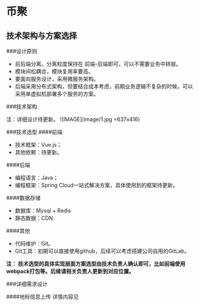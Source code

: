 # 币聚

## 技术架构与方案选择

###设计原则
* 前后端分离。分离粒度保持在 前端-后端即可，可以不需要业务中转层。
* 模块间松耦合，模块复用率要高。
* 要面向服务设计，采用微服务架构。
* 后端采用分布式架构，但要结合成本考虑，前期业务逻辑不复杂的时候，可以采用单虚拟机部署多个服务的方案。

###技术架构

注：详细设计待更新。
![IMAGE](image/1.jpg =637x416)

###技术选型
####前端
* 技术框架：Vue.js；
* 其他依赖：待更新。

####后端
* 编程语言：Java；
* 编程框架：Spring Cloud一站式解决方案，具体使用到的框架待更新。

####数据存储
* 数据库：Mysql + Redis
* 静态数据：CDN

####其他
* 代码维护：Git。
* Git工具：初期可以直接使用github，后续可以考虑搭建公司自用的GitLab。


**注： 技术选型的具体实现层面方案选型由技术负责人确认即可，比如前端使用webpack打包等。后续请相关负责人更新到对应位置。**

###详细需求设计

####地标信息上传
详情内容见
